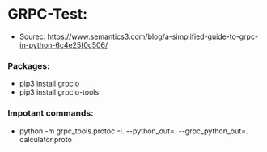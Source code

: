 # GRPC-Test:

* Sourec: https://www.semantics3.com/blog/a-simplified-guide-to-grpc-in-python-6c4e25f0c506/

### Packages:

* pip3 install grpcio
* pip3 install grpcio-tools

### Impotant commands:

* python -m grpc_tools.protoc -I. --python_out=. --grpc_python_out=. calculator.proto